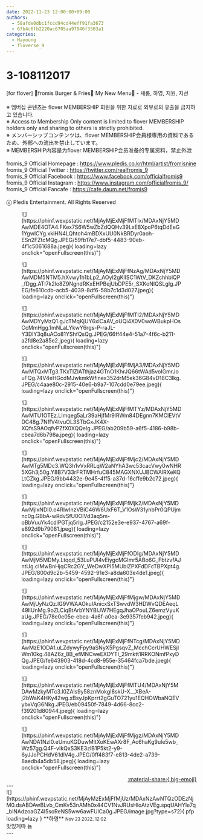```yaml
---
date: 2022-11-23 12:00:00+09:00
authors:
  - 58afde0dbc1fccd94cd44eff91fa3673
  - 67b4c6fb2220ac6705aa97046f3503a1
categories:
  - Hayoung
  - floverse_9
---
```


# 3-108112017

<div class="post-container" markdown="1">
<div class="content-container md-sidebar__scrollwrap" markdown="1">

[for flover] 🍔fromis Burger & Fries🍟 My New Menu📜 - 새롬, 하영, 지원, 지선<br><br>※ 멤버십 콘텐츠는 flover MEMBERSHIP 회원을 위한 자료로 외부로의 유출을 금지하고 있습니다.<br>※ Access to Membership Only content is limited to flover MEMBERSHIP holders only and sharing to others is strictly prohibited.<br>※ メンバーシップコンテンツは、flover MEMBERSHIP会員様専用の資料であるため、外部への流出を禁止しています。<br>※ MEMBERSHIP内容是为flover MEMBERSHIP会员准备的专属资料，禁止外泄<br><br>fromis_9 Official Homepage : <a href="https://www.pledis.co.kr/html/artist/fromisnine">https://www.pledis.co.kr/html/artist/fromisnine</a><br>fromis_9 Official Twitter : <a href="https://twitter.com/realfromis_9">https://twitter.com/realfromis_9</a><br>fromis_9 Official Facebook : <a href="https://www.facebook.com/officialfromis9">https://www.facebook.com/officialfromis9</a><br>fromis_9 Official Instagram : <a href="https://www.instagram.com/officialfromis_9/">https://www.instagram.com/officialfromis_9/</a><br>fromis_9 Official Fancafe : <a href="https://cafe.daum.net/fromis9">https://cafe.daum.net/fromis9</a><br><br>ⓒ Pledis Entertainment. All Rights Reserved
<figure markdown="1">
![](https://phinf.wevpstatic.net/MjAyMjExMjFfMTIx/MDAxNjY5MDAwMDE4OTA4.FKex7S6W5wZbZdQQHv39LxE8XpoP6tqDdEeG1YgwlCYg.xkiHN4LQhtoh4mBDXxUU0NkBRDyr0aoh-ESn2FZtcMQg.JPEG/59fb17e7-dbf5-4483-90eb-4f1c5061688a.jpeg){ loading=lazy onclick="openFullscreen(this)"}
</figure>
<figure markdown="1">
![](https://phinf.wevpstatic.net/MjAyMjExMjFfNzAg/MDAxNjY5MDAwMDM5NTM5.hXvwy1h1bLp2_AOyI2gKlISC1WtV_DKZchhblQP_fDgg.ATI7k2lo8Z9NgndRKxEHPBejUbDPE5r_SXKoNIQSLgIg.JPEG/fe610cdb-acb5-4039-8df6-58b7c1d3d027.jpeg){ loading=lazy onclick="openFullscreen(this)"}
</figure>
<figure markdown="1">
![](https://phinf.wevpstatic.net/MjAyMjExMjFfMTI2/MDAxNjY5MDAwMDYyMzQ1.gJcTMqKjUY6xlCaAV_oUQi4X0V0woWBukpHOsCcMmHgg.1mNLaLYkwY6rgs-P-raJL-Y3DlY3q8uACo81YShfQsQg.JPEG/66ff44e4-51a7-4f6c-b211-a2fd8e2a85e2.jpeg){ loading=lazy onclick="openFullscreen(this)"}
</figure>
<figure markdown="1">
![](https://phinf.wevpstatic.net/MjAyMjExMjFfMjA3/MDAxNjY5MDAwMTQxMTg3.TKxTIZlATthjaz4GTnO1KhrJQ66tWAd5voIGmrJouFQg.74V4eHGcdMJwkmkWfinex352drM5ek36G84vD18C3lkg.JPEG/c4aae80c-2915-40e6-b9a7-107cdd0e79ee.jpeg){ loading=lazy onclick="openFullscreen(this)"}
</figure>
<figure markdown="1">
![](https://phinf.wevpstatic.net/MjAyMjExMjFfMTYz/MDAxNjY5MDAwMTU1OTEz.LImqeg5aLr39aHjfMr9lRWm84DEgnn7KMClEVtVDC48g.7NffV4tvuOL3STbGxJK4X-XQfsS9AOqfvPZfX0XQQeIg.JPEG/ab209b59-a6f5-4186-b98b-cbea7d6b798a.jpeg){ loading=lazy onclick="openFullscreen(this)"}
</figure>
<figure markdown="1">
![](https://phinf.wevpstatic.net/MjAyMjExMjFfMjc2/MDAxNjY5MDAwMTg5MDc3.WQ3h1vVxRRLqW2aNYhA3wc53cacVwy0wNHR5XGh3j50g.Y8B7V33rFRTMHrfuC845MAGXNXUJBCWAlRXeKQLtCZkg.JPEG/9bb4432e-9e45-4ff5-a37d-16cffe9b2c72.jpeg){ loading=lazy onclick="openFullscreen(this)"}
</figure>
<figure markdown="1">
![](https://phinf.wevpstatic.net/MjAyMjExMjFfMjk2/MDAxNjY5MDAwMjIxNDI0.o4RlwInzVBiC46W6UxF6T_V1OsW31ynbPr0QPUjmnc0g.GBbA-wRdvSfU0OlVd3aq5m-oBbVuuYk4cdlPGTjq5rIg.JPEG/c2152e3e-e937-4767-a69f-e892d9b79081.jpeg){ loading=lazy onclick="openFullscreen(this)"}
</figure>
<figure markdown="1">
![](https://phinf.wevpstatic.net/MjAyMjExMjFfODIg/MDAxNjY5MDAwMjM5MDMy.Ltqqd_53LuPUI4vEiygcMGImr5ABo6G_FbtzvfAJntUg.cIMwBnHjqCRc2GY_WeDwXPI5MUbiZPXFdDFcTBPXpt4g.JPEG/800d9c2b-5459-4592-91e3-a8da603e4de1.jpeg){ loading=lazy onclick="openFullscreen(this)"}
</figure>
<figure markdown="1">
![](https://phinf.wevpstatic.net/MjAyMjExMjFfMjgw/MDAxNjY5MDAwMjUyNzQz.lG9VWAAOkuIAnicxSxTSwvdW3HDWvQDEAeqL49llUnMg.9oZLCiqBtArbYNYBIJW7HEgqJhaOPouLZ6emzVyuKaUg.JPEG/78e0e05e-ebea-4a6f-a0ea-3e9357feb942.jpeg){ loading=lazy onclick="openFullscreen(this)"}
</figure>
<figure markdown="1">
![](https://phinf.wevpstatic.net/MjAyMjExMjFfNTcg/MDAxNjY5MDAwMzE1ODA1.uLZdywyFpy9aSNyX5PgsqvZ_McchCcrUHWESjlWm10kg.48AZ6z_8B_efMNCweEXDYTI_29mktt1RRKONmfPxyDQg.JPEG/fe643903-418d-4cd8-955e-35464fca7bde.jpeg){ loading=lazy onclick="openFullscreen(this)"}
</figure>
<figure markdown="1">
![](https://phinf.wevpstatic.net/MjAyMjExMjFfMTU4/MDAxNjY5MDAwMzkyMTc3.l0ZAls9y58znMokgI8skU-X__XBeA-j2bWaK4HKy42wg.xBsyJpKprrt2gGuTO721yu1EQHOWbaNQEVybxVqG6Nkg.JPEG/eb09450f-7849-4d66-8cc2-f39201d80944.jpeg){ loading=lazy onclick="openFullscreen(this)"}
</figure>
<figure markdown="1">
![](https://phinf.wevpstatic.net/MjAyMjExMjFfMjgz/MDAxNjY5MDAwNDA1NzI0.eUmuKGDuwMltXoKEwAXr8F_Ac6haKg9ule5wb_Wz57gg.Q4F-vIkQxS3KE3zlB1P5kt2-y9-6yJJoPCHdV61dlV4g.JPEG/0ff483f7-e813-4de2-a739-8aedb4a5db58.jpeg){ loading=lazy onclick="openFullscreen(this)"}
</figure>
</div>
</div>

<div style="text-align: right;" markdown="1">
<a href="https://weverse.io/fromis9/media/3-108112017" style="text-align: right;">:material-share:{.big-emoji}</a>
</div>
---

<div class="comments-container md-sidebar__scrollwrap" markdown="1">
<div class="comment" markdown="1">
<div class='id-container' markdown="1">
![](https://phinf.wevpstatic.net/MjAyMzExMjFfMjUz/MDAxNzAwNTQzODEzNjM0.dsABDAwBLvb_CmKv53nAMh0x44CV1NvJRUsHloAtzVEg.spqUAHYle7q_biNAdzoaGZ4l5soReNS5ww6awFUlCa0g.JPEG/image.jpg?type=s72){ pfp loading=lazy }
**<span class="artist">하영</span>** <small>Nov 23 2022, 12:02</small><br>
</div>
<div class='comment-body' markdown="1">
맛있게따 뇸
</div>
</div>
</div>
---
